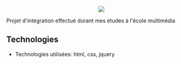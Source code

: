 <p align="center"><img src="https://laravel.com/assets/img/components/logo-laravel.svg"></p>

Projet d'intégration effectué durant mes études à l'école multimédia

## Technologies

- Technologies utilisées: html, css, jquery



